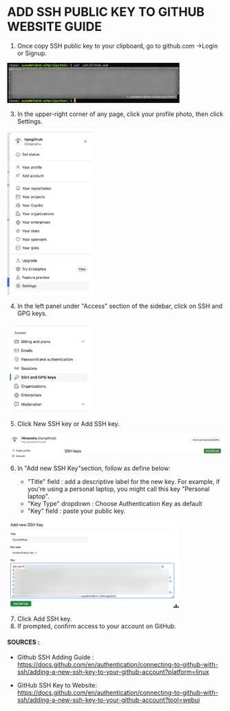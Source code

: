 # ADD SSH PUBLIC KEY TO GITHUB WEBSITE GUIDE

1. Once copy SSH public key to your clipboard, go to github.com ->Login or Signup.
<img src="https://github.com/hpngithub/GitHubKB/blob/main/Documents/Images/1.png" width="400x"/>

3. In the upper-right corner of any page, click your profile photo, then click Settings.
<img src="https://github.com/hpngithub/GitHubKB/blob/main/Documents/Images/2.png" width="200x"/>

4. In the left panel under "Access" section of the sidebar, click on SSH and GPG keys.
<img src="https://github.com/hpngithub/GitHubKB/blob/main/Documents/Images/3.png" width="200x"/>

5. Click New SSH key or Add SSH key.
<img src="https://github.com/hpngithub/GitHubKB/blob/main/Documents/Images/4.png" width="800x"/>
    
6. In "Add new SSH Key"section, follow as define below:

    * "Title" field : add a descriptive label for the new key. For example, if you're using a personal laptop, you might call this key "Personal laptop".
    * "Key Type" dropdown : Choose Authentication Key as default
    * "Key" field :  paste your public key. 
<img src="https://github.com/hpngithub/GitHubKB/blob/main/Documents/Images/5.png" width="400x"/>

7. Click Add SSH key.
8. If prompted, confirm access to your account on GitHub. 
    

####  SOURCES :

* Github SSH Adding Guide : https://docs.github.com/en/authentication/connecting-to-github-with-ssh/adding-a-new-ssh-key-to-your-github-account?platform=linux

* GitHub SSH Key to Website: https://docs.github.com/en/authentication/connecting-to-github-with-ssh/adding-a-new-ssh-key-to-your-github-account?tool=webui
